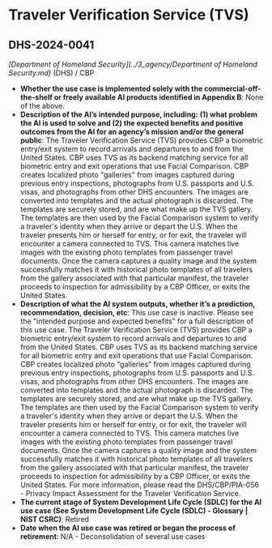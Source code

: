 # Traveler Verification Service (TVS)
## DHS-2024-0041
_[Department of Homeland Security](../3_agency/Department of Homeland Security.md)_ (DHS) / CBP


+ **Whether the use case is implemented solely with the commercial-off-the-shelf or freely available AI products identified in Appendix B**: None of the above.
+ **Description of the AI’s intended purpose, including: (1) what problem the AI is used to solve and (2) the expected benefits and positive outcomes from the AI for an agency’s mission and/or the general public**: The Traveler Verification Service (TVS) provides CBP a biometric entry/exit system to record arrivals and departures to and from the United States. CBP uses TVS as its backend matching service for all biometric entry and exit operations that use Facial Comparison. CBP creates localized photo "galleries" from images captured during previous entry inspections, photographs from U.S. passports and U.S. visas, and photographs from other DHS encounters. The images are converted into templates and the actual photograph is discarded. The templates are securely stored, and are what make up the TVS gallery. The templates are then used by the Facial Comparison system to verify a traveler's identity when they arrive or depart the U.S. When the traveler presents him or herself for entry, or for exit, the traveler will encounter a camera connected to TVS. This camera matches live images with the existing photo templates from passenger travel documents. Once the camera captures a quality image and the system successfully matches it with historical photo templates of all travelers from the gallery associated with that particular manifest, the traveler proceeds to inspection for admissibility by a CBP Officer, or exits the United States.
+ **Description of what the AI system outputs, whether it’s a prediction, recommendation, decision, etc**: This use case is inactive. Please see the "intended purpose and expected benefits" for a full description of this use case.
The Traveler Verification Service (TVS) provides CBP a biometric entry/exit system to record arrivals and departures to and from the United States. CBP uses TVS as its backend matching service for all biometric entry and exit operations that use Facial Comparison. CBP creates localized photo "galleries" from images captured during previous entry inspections, photographs from U.S. passports and U.S. visas, and photographs from other DHS encounters. The images are converted into templates and the actual photograph is discarded. The templates are securely stored, and are what make up the TVS gallery. The templates are then used by the Facial Comparison system to verify a traveler's identity when they arrive or depart the U.S. When the traveler presents him or herself for entry, or for exit, the traveler will encounter a camera connected to TVS. This camera matches live images with the existing photo templates from passenger travel documents. Once the camera captures a quality image and the system successfully matches it with historical photo templates of all travelers from the gallery associated with that particular manifest, the traveler proceeds to inspection for admissibility by a CBP Officer, or exits the United States. For more information, please read the DHS/CBP/PIA-056 - Privacy Impact Assessment for the Traveler Verification Service.
+ **The current stage of System Development Life Cycle (SDLC) for the AI use case (See System Development Life Cycle (SDLC) - Glossary | NIST CSRC)**: Retired
+ **Date when the AI use case was retired or began the process of retirement**: N/A - Deconsolidation of several use cases